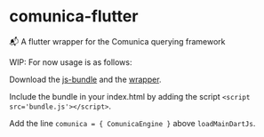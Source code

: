 # comunica-flutter
:mailbox_with_mail: A flutter wrapper for the Comunica querying framework

WIP: For now usage is as follows:

Download the [js-bundle](https://github.com/anusii/comunica-flutter/blob/main/js-bundle/bundle.js) and the [wrapper](https://github.com/anusii/comunica-flutter/blob/main/flutter_test_app/lib/comunica.dart).

Include the bundle in your index.html by adding the script `<script src='bundle.js'></script>`.

Add the line `comunica = { ComunicaEngine }` above `loadMainDartJs`.
